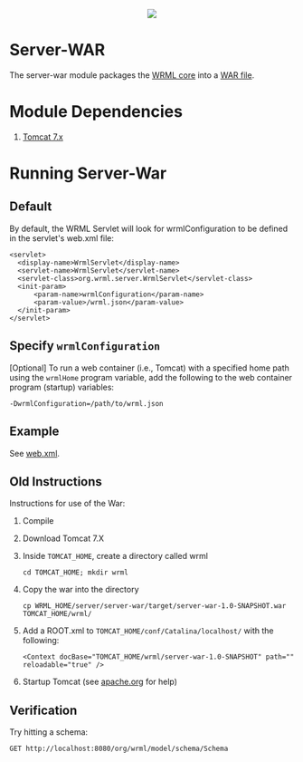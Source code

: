 <p align="center">
  <img src="http://www.wrml.org/images/site-logo-2.png"/>
</p>

Server-WAR 
================================

The server-war module packages the <a href="../../core">WRML core</a> into a <a href="https://en.wikipedia.org/wiki/WAR_(Sun_file_format)">WAR file</a>.


Module Dependencies
================================
1. <a href="https://tomcat.apache.org/download-70.cgi">Tomcat 7.x</a>



Running Server-War
================================

## Default ##

By default, the WRML Servlet will look for wrmlConfiguration to be defined in the servlet's web.xml file:

    <servlet>
      <display-name>WrmlServlet</display-name>
      <servlet-name>WrmlServlet</servlet-name>
      <servlet-class>org.wrml.server.WrmlServlet</servlet-class>
      <init-param>
          <param-name>wrmlConfiguration</param-name>
          <param-value>/wrml.json</param-value>
      </init-param>
    </servlet>


## Specify <code>wrmlConfiguration</code> ##

[Optional] To run a web container (i.e., Tomcat) with a specified home path using the `wrmlHome` program variable, add the following to the web container program (startup) variables: 

    -DwrmlConfiguration=/path/to/wrml.json 

## Example ##

See <a href="./src/main/webapp/WEB-INF/web.xml">web.xml</a>.


## Old Instructions 
Instructions for use of the War:

1. Compile
2. Download Tomcat 7.X
3. Inside `TOMCAT_HOME`, create a directory called wrml

    `cd TOMCAT_HOME; mkdir wrml`

4. Copy the war into the directory

    `cp WRML_HOME/server/server-war/target/server-war-1.0-SNAPSHOT.war TOMCAT_HOME/wrml/`


5. Add a ROOT.xml to `TOMCAT_HOME/conf/Catalina/localhost/` with the following:

    `<Context docBase="TOMCAT_HOME/wrml/server-war-1.0-SNAPSHOT" path="" reloadable="true" />`


6. Startup Tomcat (see <a href="https://tomcat.apache.org/tomcat-7.0-doc/setup.html">apache.org</a> for help)

## Verification 
Try hitting a schema:

    GET http://localhost:8080/org/wrml/model/schema/Schema

